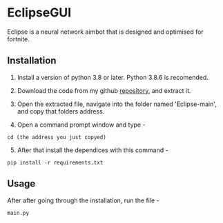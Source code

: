 # EclipseGUI

Eclipse is a neural network aimbot that is designed and optimised for fortnite.

## Installation

1. Install a version of python 3.8 or later. Python 3.8.6 is recomended.

2. Download the code from my github [repository](https://github.com/Beck-Bjella/Eclipse/), and extract it.

3. Open the extracted file, navigate into the folder named 'Eclipse-main', and copy that folders address.

4. Open a command prompt window and type -

```
cd (the address you just copyed)
```

5. After that install the dependices with this command -

```
pip install -r requirements.txt
```

## Usage

After after going through the installation, run the file - 

```
main.py
```
